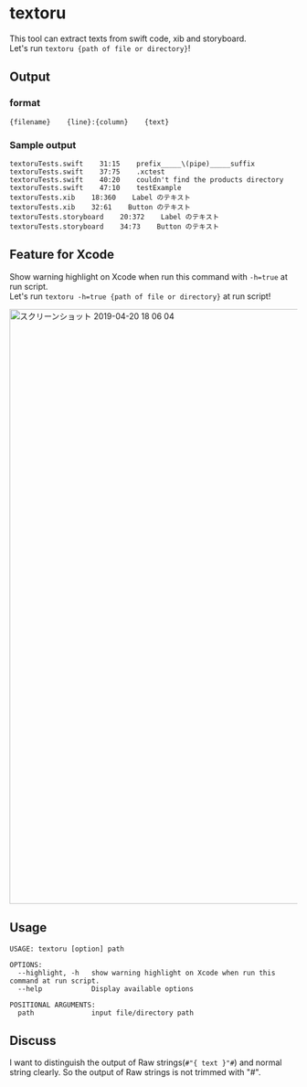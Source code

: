 # textoru

This tool can extract texts from swift code, xib and storyboard.  
Let's run `textoru {path of file or directory}`!

## Output
### format
```
{filename}    {line}:{column}    {text}
```

### Sample output
```
textoruTests.swift    31:15    prefix_____\(pipe)_____suffix
textoruTests.swift    37:75    .xctest
textoruTests.swift    40:20    couldn't find the products directory
textoruTests.swift    47:10    testExample
textoruTests.xib    18:360    Label のテキスト
textoruTests.xib    32:61    Button のテキスト
textoruTests.storyboard    20:372    Label のテキスト
textoruTests.storyboard    34:73    Button のテキスト
```

## Feature for Xcode
Show warning highlight on Xcode when run this command with `-h=true` at run script.  
Let's run `textoru -h=true {path of file or directory}` at run script!

<img width="1041" alt="スクリーンショット 2019-04-20 18 06 04" src="https://user-images.githubusercontent.com/2020337/56455271-42984e00-6397-11e9-8f87-0defd55a07dc.png">

## Usage

```
USAGE: textoru [option] path

OPTIONS:
  --highlight, -h   show warning highlight on Xcode when run this command at run script.
  --help            Display available options

POSITIONAL ARGUMENTS:
  path              input file/directory path
```

## Discuss

I want to distinguish the output of Raw strings(`#"{ text }"#`) and normal string clearly.
So the output of Raw strings is not trimmed with "#".
